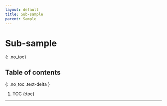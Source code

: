 ```yaml
---
layout: default
title: Sub-sample
parent: Sample
---
```


# Sub-sample
{: .no_toc}

## Table of contents
{: .no_toc .text-delta }

1. TOC
{:toc}

---
